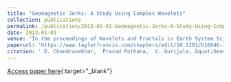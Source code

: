 ```yaml
---
title: "Geomagnetic Jerks: A Study Using Complex Wavelets"
collection: publications
permalink: /publication/2013-01-01-Geomagnetic-Jerks-A-Study-Using-Complex-Wavelets
date: 2013-01-01
venue: 'In the proceedings of Wavelets and Fractals in Earth System Sciences'
paperurl: 'https://www.taylorfrancis.com/chapters/edit/10.1201/b16046-11/geomagnetic-jerks-study-using-complex-wavelets-chandrasekhar-pothana-prasad-gurijala'
citation: ' E. Chandrasekhar,  Prasad Pothana,  V. Gurijala, &quot;Geomagnetic Jerks: A Study Using Complex Wavelets.&quot; In the proceedings of Wavelets and Fractals in Earth System Sciences, 2013.'
---
```

[Access paper here](https://www.taylorfrancis.com/chapters/edit/10.1201/b16046-11/geomagnetic-jerks-study-using-complex-wavelets-chandrasekhar-pothana-prasad-gurijala){:target="_blank"}
